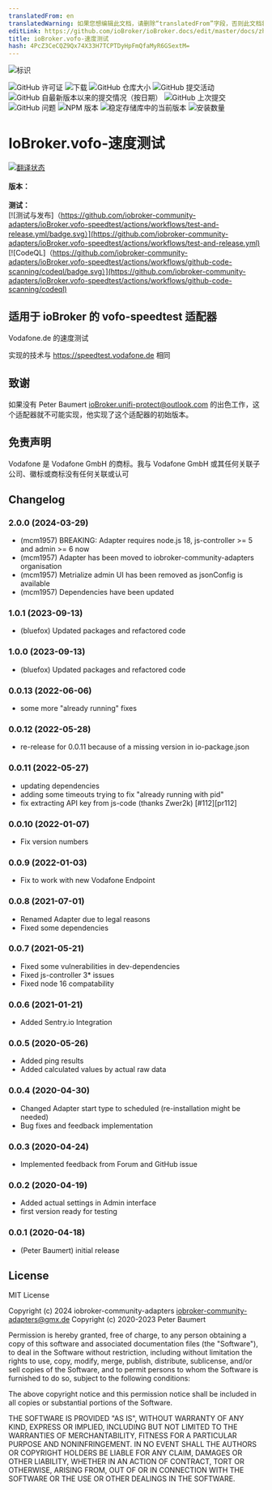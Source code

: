 ```yaml
---
translatedFrom: en
translatedWarning: 如果您想编辑此文档，请删除“translatedFrom”字段，否则此文档将再次自动翻译
editLink: https://github.com/ioBroker/ioBroker.docs/edit/master/docs/zh-cn/adapterref/iobroker.vofo-speedtest/README.md
title: ioBroker.vofo-速度测试
hash: 4PcZ3CeCQZ9Qx74X33H7TCPTDyHpFmQfaMyR6GSextM=
---
```

![标识](../../../en/adapterref/iobroker.vofo-speedtest/admin/vofo-speedtest.png)

![GitHub 许可证](https://img.shields.io/github/license/iobroker-community-adapters/ioBroker.vofo-speedtest)
![下载](https://img.shields.io/npm/dm/iobroker.vofo-speedtest.svg)
![GitHub 仓库大小](https://img.shields.io/github/repo-size/iobroker-community-adapters/ioBroker.vofo-speedtestd)
![GitHub 提交活动](https://img.shields.io/github/commit-activity/m/iobroker-community-adapters/ioBroker.vofo-speedtest)
![GitHub 自最新版本以来的提交情况（按日期）](https://img.shields.io/github/commits-since/iobroker-community-adapters/ioBroker.vofo-speedtest/latest)
![GitHub 上次提交](https://img.shields.io/github/last-commit/iobroker-community-adapters/ioBroker.vofo-speedtest)
![GitHub 问题](https://img.shields.io/github/issues/iobroker-community-adapters/ioBroker.vofo-speedtest)
![NPM 版本](http://img.shields.io/npm/v/iobroker.vofo-speedtest.svg)
![稳定存储库中的当前版本](https://iobroker.live/badges/vofo-speedtest-stable.svg)
![安装数量](https://iobroker.live/badges/vofo-speedtest-installed.svg)

# IoBroker.vofo-速度测试
[![翻译状态](https://weblate.iobroker.net/widgets/adapters/-/vofo-speedtest/svg-badge.svg)](https://weblate.iobroker.net/engage/adapters/?utm_source=widget)</br> </br> **版本：** </br> </br> **测试：** </br> [![测试与发布]（https://github.com/iobroker-community-adapters/ioBroker.vofo-speedtest/actions/workflows/test-and-release.yml/badge.svg）](https://github.com/iobroker-community-adapters/ioBroker.vofo-speedtest/actions/workflows/test-and-release.yml) [![CodeQL]（https://github.com/iobroker-community-adapters/ioBroker.vofo-speedtest/actions/workflows/github-code-scanning/codeql/badge.svg）](https://github.com/iobroker-community-adapters/ioBroker.vofo-speedtest/actions/workflows/github-code-scanning/codeql)

## 适用于 ioBroker 的 vofo-speedtest 适配器
Vodafone.de 的速度测试

实现的技术与 https://speedtest.vodafone.de 相同

## 致谢
如果没有 Peter Baumert <ioBroker.unifi-protect@outlook.com> 的出色工作，这个适配器就不可能实现，他实现了这个适配器的初始版本。

## 免责声明
Vodafone 是 Vodafone GmbH 的商标。我与 Vodafone GmbH 或其任何关联子公司、徽标或商标没有任何关联或认可

## Changelog
<!--
	Placeholder for the next version (at the beginning of the line):
	### **WORK IN PROGRESS**
-->
### 2.0.0 (2024-03-29)
* (mcm1957) BREAKING: Adapter requires node.js 18, js-controller >= 5 and admin >= 6 now
* (mcm1957) Adapter has been moved to iobroker-community-adapters organisation
* (mcm1957) Metrialize admin UI has been removed as jsonConfig is available
* (mcm1957) Dependencies have been updated

### 1.0.1 (2023-09-13)
* (bluefox) Updated packages and refactored code

### 1.0.0 (2023-09-13)
* (bluefox) Updated packages and refactored code

### 0.0.13 (2022-06-06)
* some more "already running" fixes

### 0.0.12 (2022-05-28)
* re-release for 0.0.11 because of a missing version in io-package.json

### 0.0.11 (2022-05-27)
* updating dependencies
* adding some timeouts trying to fix "already running with pid"
* fix extracting API key from js-code (thanks Zwer2k) [#112][pr112]

### 0.0.10 (2022-01-07)
* Fix version numbers

### 0.0.9 (2022-01-03)
* Fix to work with new Vodafone Endpoint

### 0.0.8 (2021-07-01)
* Renamed Adapter due to legal reasons
* Fixed some dependencies

### 0.0.7 (2021-05-21)
* Fixed some vulnerabilities in dev-dependencies
* Fixed js-controller 3* issues
* Fixed node 16 compatability

### 0.0.6 (2021-01-21)
* Added Sentry.io Integration

### 0.0.5 (2020-05-26)
* Added ping results
* Added calculated values by actual raw data

### 0.0.4 (2020-04-30)
* Changed Adapter start type to scheduled (re-installation might be needed)
* Bug fixes and feedback implementation

### 0.0.3 (2020-04-24)
* Implemented feedback from Forum and GitHub issue

### 0.0.2 (2020-04-19)
* Added actual settings in Admin interface
* first version ready for testing

### 0.0.1 (2020-04-18)
* (Peter Baumert) initial release

## License
MIT License

Copyright (c) 2024 iobroker-community-adapters <iobroker-community-adapters@gmx.de>
Copyright (c) 2020-2023 Peter Baumert

Permission is hereby granted, free of charge, to any person obtaining a copy
of this software and associated documentation files (the "Software"), to deal
in the Software without restriction, including without limitation the rights
to use, copy, modify, merge, publish, distribute, sublicense, and/or sell
copies of the Software, and to permit persons to whom the Software is
furnished to do so, subject to the following conditions:

The above copyright notice and this permission notice shall be included in all
copies or substantial portions of the Software.

THE SOFTWARE IS PROVIDED "AS IS", WITHOUT WARRANTY OF ANY KIND, EXPRESS OR
IMPLIED, INCLUDING BUT NOT LIMITED TO THE WARRANTIES OF MERCHANTABILITY,
FITNESS FOR A PARTICULAR PURPOSE AND NONINFRINGEMENT. IN NO EVENT SHALL THE
AUTHORS OR COPYRIGHT HOLDERS BE LIABLE FOR ANY CLAIM, DAMAGES OR OTHER
LIABILITY, WHETHER IN AN ACTION OF CONTRACT, TORT OR OTHERWISE, ARISING FROM,
OUT OF OR IN CONNECTION WITH THE SOFTWARE OR THE USE OR OTHER DEALINGS IN THE
SOFTWARE.